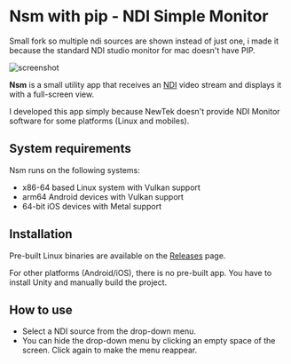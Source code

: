 Nsm with pip - NDI Simple Monitor 
========================
Small fork so multiple ndi sources are shown instead of just one, i made it because the standard NDI studio monitor for mac doesn't have PIP.

![screenshot](https://i.imgur.com/k1aF4J0l.jpg)

**Nsm** is a small utility app that receives an [NDI] video stream and displays
it with a full-screen view.

[NDI]: https://www.newtek.com/ndi/

I developed this app simply because NewTek doesn't provide NDI Monitor software
for some platforms (Linux and mobiles).

System requirements
-------------------

Nsm runs on the following systems:

- x86-64 based Linux system with Vulkan support
- arm64 Android devices with Vulkan support
- 64-bit iOS devices with Metal support

Installation
------------

Pre-built Linux binaries are available on the [Releases] page.

[Releases]: https://github.com/keijiro/Nsm/releases

For other platforms (Android/iOS), there is no pre-built app. You have to
install Unity and manually build the project.

How to use
----------

- Select a NDI source from the drop-down menu.
- You can hide the drop-down menu by clicking an empty space of the screen.
  Click again to make the menu reappear.
